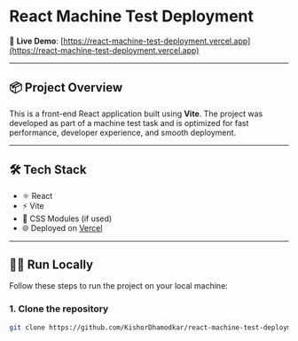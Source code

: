 # React Machine Test Deployment

🚀 **Live Demo**: [https://react-machine-test-deployment.vercel.app](https://react-machine-test-deployment.vercel.app)

---

## 📦 Project Overview

This is a front-end React application built using **Vite**. The project was developed as part of a machine test task and is optimized for fast performance, developer experience, and smooth deployment.

---

## 🛠️ Tech Stack

- ⚛️ React
- ⚡ Vite
- 💅 CSS Modules (if used)
- 🌐 Deployed on [Vercel](https://vercel.com)

---

## 🧑‍💻 Run Locally

Follow these steps to run the project on your local machine:

### 1. Clone the repository

```bash
git clone https://github.com/KishorDhamodkar/react-machine-test-deployment.git
